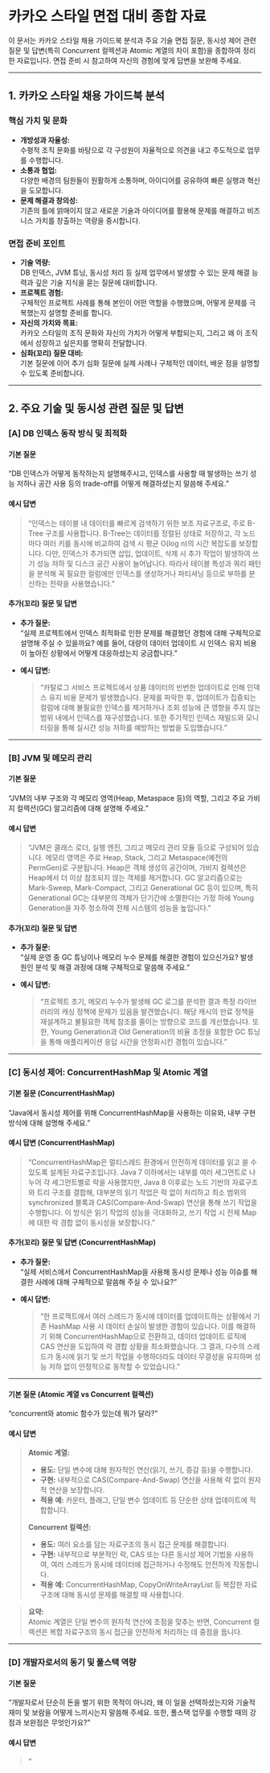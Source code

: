 # 카카오 스타일 면접 대비 종합 자료

이 문서는 카카오 스타일 채용 가이드북 분석과 주요 기술 면접 질문, 동시성 제어 관련 질문 및 답변(특히 Concurrent 컬렉션과 Atomic 계열의 차이 포함)을 종합하여 정리한 자료입니다. 면접 준비 시 참고하여 자신의 경험에 맞게 답변을 보완해 주세요.

---

## 1. 카카오 스타일 채용 가이드북 분석

### 핵심 가치 및 문화
- **개방성과 자율성:**  
  수평적 조직 문화를 바탕으로 각 구성원이 자율적으로 의견을 내고 주도적으로 업무를 수행합니다.
- **소통과 협업:**  
  다양한 배경의 팀원들이 원활하게 소통하며, 아이디어를 공유하여 빠른 실행과 혁신을 도모합니다.
- **문제 해결과 창의성:**  
  기존의 틀에 얽매이지 않고 새로운 기술과 아이디어를 활용해 문제를 해결하고 비즈니스 가치를 창출하는 역량을 중시합니다.

### 면접 준비 포인트
- **기술 역량:**  
  DB 인덱스, JVM 튜닝, 동시성 처리 등 실제 업무에서 발생할 수 있는 문제 해결 능력과 깊은 기술 지식을 묻는 질문에 대비합니다.
- **프로젝트 경험:**  
  구체적인 프로젝트 사례를 통해 본인이 어떤 역할을 수행했으며, 어떻게 문제를 극복했는지 설명할 준비를 합니다.
- **자신의 가치와 목표:**  
  카카오 스타일의 조직 문화와 자신의 가치가 어떻게 부합되는지, 그리고 왜 이 조직에서 성장하고 싶은지를 명확히 전달합니다.
- **심화(꼬리) 질문 대비:**  
  기본 질문에 이어 추가 심화 질문에 실제 사례나 구체적인 데이터, 배운 점을 설명할 수 있도록 준비합니다.

---

## 2. 주요 기술 및 동시성 관련 질문 및 답변

### [A] DB 인덱스 동작 방식 및 최적화

#### 기본 질문
“DB 인덱스가 어떻게 동작하는지 설명해주시고, 인덱스를 사용할 때 발생하는 쓰기 성능 저하나 공간 사용 등의 trade-off를 어떻게 해결하셨는지 말씀해 주세요.”

#### 예시 답변
> “인덱스는 테이블 내 데이터를 빠르게 검색하기 위한 보조 자료구조로, 주로 B-Tree 구조를 사용합니다. B-Tree는 데이터를 정렬된 상태로 저장하고, 각 노드마다 여러 키를 동시에 비교하여 검색 시 평균 O(log n)의 시간 복잡도를 보장합니다. 다만, 인덱스가 추가되면 삽입, 업데이트, 삭제 시 추가 작업이 발생하여 쓰기 성능 저하 및 디스크 공간 사용이 늘어납니다. 따라서 테이블 특성과 쿼리 패턴을 분석해 꼭 필요한 컬럼에만 인덱스를 생성하거나 파티셔닝 등으로 부하를 분산하는 전략을 사용했습니다.”

#### 추가(꼬리) 질문 및 답변
- **추가 질문:**  
  “실제 프로젝트에서 인덱스 최적화로 인한 문제를 해결했던 경험에 대해 구체적으로 설명해 주실 수 있을까요? 예를 들어, 대량의 데이터 업데이트 시 인덱스 유지 비용이 높아진 상황에서 어떻게 대응하셨는지 궁금합니다.”
  
- **예시 답변:**  
  > “카탈로그 서비스 프로젝트에서 상품 데이터의 빈번한 업데이트로 인해 인덱스 유지 비용 문제가 발생했습니다. 문제를 파악한 후, 업데이트가 집중되는 컬럼에 대해 불필요한 인덱스를 제거하거나 조회 성능에 큰 영향을 주지 않는 범위 내에서 인덱스를 재구성했습니다. 또한 주기적인 인덱스 재빌드와 모니터링을 통해 실시간 성능 저하를 예방하는 방법을 도입했습니다.”

---

### [B] JVM 및 메모리 관리

#### 기본 질문
“JVM의 내부 구조와 각 메모리 영역(Heap, Metaspace 등)의 역할, 그리고 주요 가비지 컬렉션(GC) 알고리즘에 대해 설명해 주세요.”

#### 예시 답변
> “JVM은 클래스 로더, 실행 엔진, 그리고 메모리 관리 모듈 등으로 구성되어 있습니다. 메모리 영역은 주로 Heap, Stack, 그리고 Metaspace(예전의 PermGen)로 구분됩니다. Heap은 객체 생성의 공간이며, 가비지 컬렉션은 Heap에서 더 이상 참조되지 않는 객체를 제거합니다. GC 알고리즘으로는 Mark-Sweep, Mark-Compact, 그리고 Generational GC 등이 있으며, 특히 Generational GC는 대부분의 객체가 단기간에 소멸한다는 가정 하에 Young Generation을 자주 청소하여 전체 시스템의 성능을 높입니다.”

#### 추가(꼬리) 질문 및 답변
- **추가 질문:**  
  “실제 운영 중 GC 튜닝이나 메모리 누수 문제를 해결한 경험이 있으신가요? 발생 원인 분석 및 해결 과정에 대해 구체적으로 말씀해 주세요.”
  
- **예시 답변:**  
  > “프로젝트 초기, 메모리 누수가 발생해 GC 로그를 분석한 결과 특정 라이브러리의 캐싱 정책에 문제가 있음을 발견했습니다. 해당 캐시의 만료 정책을 재설계하고 불필요한 객체 참조를 줄이는 방향으로 코드를 개선했습니다. 또한, Young Generation과 Old Generation의 비율 조정을 포함한 GC 튜닝을 통해 애플리케이션 응답 시간을 안정화시킨 경험이 있습니다.”

---

### [C] 동시성 제어: ConcurrentHashMap 및 Atomic 계열

#### 기본 질문 (ConcurrentHashMap)
“Java에서 동시성 제어를 위해 ConcurrentHashMap을 사용하는 이유와, 내부 구현 방식에 대해 설명해 주세요.”

#### 예시 답변 (ConcurrentHashMap)
> “ConcurrentHashMap은 멀티스레드 환경에서 안전하게 데이터를 읽고 쓸 수 있도록 설계된 자료구조입니다. Java 7 이하에서는 내부를 여러 세그먼트로 나누어 각 세그먼트별로 락을 사용했지만, Java 8 이후로는 노드 기반의 자료구조와 트리 구조를 결합해, 대부분의 읽기 작업은 락 없이 처리하고 최소 범위의 synchronized 블록과 CAS(Compare-And-Swap) 연산을 통해 쓰기 작업을 수행합니다. 이 방식은 읽기 작업의 성능을 극대화하고, 쓰기 작업 시 전체 Map에 대한 락 경합 없이 동시성을 보장합니다.”

#### 추가(꼬리) 질문 및 답변 (ConcurrentHashMap)
- **추가 질문:**  
  “실제 서비스에서 ConcurrentHashMap을 사용해 동시성 문제나 성능 이슈를 해결한 사례에 대해 구체적으로 말씀해 주실 수 있나요?”
  
- **예시 답변:**  
  > “한 프로젝트에서 여러 스레드가 동시에 데이터를 업데이트하는 상황에서 기존 HashMap 사용 시 데이터 손실이 발생한 경험이 있습니다. 이를 해결하기 위해 ConcurrentHashMap으로 전환하고, 데이터 업데이트 로직에 CAS 연산을 도입하여 락 경합 상황을 최소화했습니다. 그 결과, 다수의 스레드가 동시에 읽기 및 쓰기 작업을 수행하더라도 데이터 무결성을 유지하며 성능 저하 없이 안정적으로 동작할 수 있었습니다.”

---

#### 기본 질문 (Atomic 계열 vs Concurrent 컬렉션)
“concurrent와 atomic 함수가 있는데 뭐가 달라?”

#### 예시 답변
> **Atomic 계열:**  
> - **용도:** 단일 변수에 대해 원자적인 연산(읽기, 쓰기, 증감 등)을 수행합니다.  
> - **구현:** 내부적으로 CAS(Compare-And-Swap) 연산을 사용해 락 없이 원자적 연산을 보장합니다.  
> - **적용 예:** 카운터, 플래그, 단일 변수 업데이트 등 단순한 상태 업데이트에 적합합니다.
>
> **Concurrent 컬렉션:**  
> - **용도:** 여러 요소를 담는 자료구조의 동시 접근 문제를 해결합니다.  
> - **구현:** 내부적으로 부분적인 락, CAS 또는 다른 동시성 제어 기법을 사용하여, 여러 스레드가 동시에 데이터에 접근하거나 수정해도 안전하게 작동합니다.  
> - **적용 예:** ConcurrentHashMap, CopyOnWriteArrayList 등 복잡한 자료구조에 대해 동시성 문제를 해결할 때 사용합니다.

> **요약:**  
> Atomic 계열은 단일 변수의 원자적 연산에 초점을 맞추는 반면, Concurrent 컬렉션은 복합 자료구조의 동시 접근을 안전하게 처리하는 데 중점을 둡니다.

---

### [D] 개발자로서의 동기 및 풀스택 역량

#### 기본 질문
“개발자로서 단순히 돈을 벌기 위한 목적이 아니라, 왜 이 일을 선택하셨는지와 기술적 재미 및 보람을 어떻게 느끼시는지 말씀해 주세요. 또한, 풀스택 업무를 수행할 때의 강점과 보완점은 무엇인가요?”

#### 예시 답변
> “
